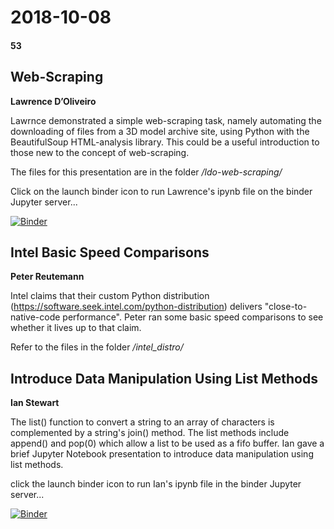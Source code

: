 # 2018-10-08
#### 53

## Web-Scraping

**Lawrence D’Oliveiro** 

Lawrnce demonstrated a simple web-scraping task, namely automating the downloading of files from a 3D model archive site, using Python with the BeautifulSoup HTML-analysis library. This could be a useful introduction to those new to the concept of web-scraping. 

The files for this presentation are in the folder */ldo-web-scraping/*

Click on the launch binder icon to run Lawrence's ipynb file on the binder Jupyter server...

[![Binder](https://mybinder.org/badge_logo.svg)](https://mybinder.org/v2/gh/HamPUG/meetings/master?filepath=2018%2F2018-10-08%2Fldo-web-scraping%2FBeautifulSoup%20Demo.ipynb)

## Intel Basic Speed Comparisons
**Peter Reutemann**

Intel claims that their custom Python distribution (https://software.seek.intel.com/python-distribution) delivers "close-to-native-code performance". Peter ran some basic speed comparisons to see whether it lives up to that claim.

Refer to the files in the folder */intel_distro/*

## Introduce Data Manipulation Using List Methods
**Ian Stewart**

The list() function to convert a string to an array of characters is complemented by a string's join() method. The list methods include append() and pop(0) which allow a list to be used as a fifo buffer. Ian gave a brief Jupyter Notebook presentation to introduce data manipulation using list methods.

click the launch binder icon to run Ian's ipynb file in the binder Jupyter server...

[![Binder](https://mybinder.org/badge_logo.svg)](https://mybinder.org/v2/gh/HamPUG/meetings/master?filepath=2018%2F2018-10-08%2Ffifo%2Ffifo_presentation.ipynb)
